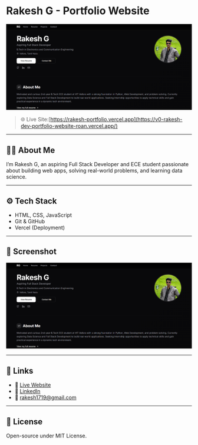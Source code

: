 # Rakesh G - Portfolio Website
![Portfolio Screenshot](portfolio.png)

> 🌐 Live Site:[https://rakesh-portfolio.vercel.app](https://v0-rakesh-dev-portfolio-website-roan.vercel.app/)

---

## 👨‍💻 About Me

I’m Rakesh G, an aspiring Full Stack Developer and ECE student passionate about building web apps, solving real-world problems, and learning data science.

---

## ⚙️ Tech Stack

- HTML, CSS, JavaScript
- Git & GitHub
- Vercel (Deployment)

---

## 📸 Screenshot

![Portfolio Screenshot](portfolio.png)

---

## 🔗 Links

- 🔴 [Live Website](https://v0-rakesh-dev-portfolio-website-roan.vercel.app/)
- 💼 [LinkedIn](https://www.linkedin.com/in/rakesh-g-261666350?utm_source=share&utm_campaign=share_via&utm_content=profile&utm_medium=ios_app)
- 📧 rakesh1719@gmail.com

---

## 📝 License

Open-source under MIT License.

